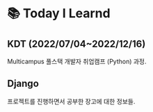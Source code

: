 # 📚 Today I Learnd
## KDT (2022/07/04~2022/12/16)

Multicampus 풀스택 개발자 취업캠프 (Python) 과정.

## Django

프로젝트를 진행하면서 공부한 장고에 대한 정보들.
